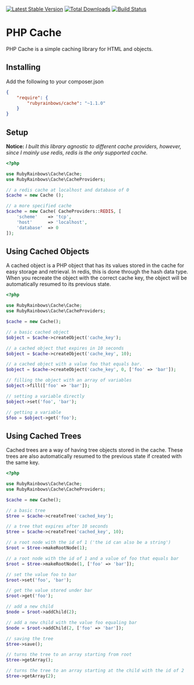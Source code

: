 [![Latest Stable Version](https://poser.pugx.org/rubyrainbows/cache/version.svg)](https://packagist.org/packages/rubyrainbows/cache)
[![Total Downloads](https://poser.pugx.org/rubyrainbows/cache/downloads.svg)](https://packagist.org/packages/rubyrainbows/cache)
[![Build Status](https://travis-ci.org/rubyrainbows/php-cache.png?branch=master)](https://travis-ci.org/rubyrainbows/php-cache)

# PHP Cache

PHP Cache is a simple caching library for HTML and objects.

## Installing

Add the following to your composer.json

```json
{
    "require": {
        "rubyrainbows/cache": "~1.1.0"
    }
}
```

## Setup

**Notice:** *I built this library agnostic to different cache providers, however, since I mainly use redis, redis is the only supported cache.*

```php
<?php

use RubyRainbows\Cache\Cache;
use RubyRainbows\Cache\CacheProviders;

// a redis cache at localhost and database of 0
$cache = new Cache ();

// a more specified cache
$cache = new Cache( CacheProviders::REDIS, [
    'scheme'    => 'tcp',
    'host'      => 'localhost',
    'database'  => 0
]);
```

## Using Cached Objects

A cached object is a PHP object that has its values stored in the cache for easy storage and retrieval. In redis, this
is done through the hash data type. When you recreate the object with the correct cache key, the object will be automatically
resumed to its previous state.

```php
<?php

use RubyRainbows\Cache\Cache;
use RubyRainbows\Cache\CacheProviders;

$cache = new Cache();

// a basic cached object
$object = $cache->createObject('cache_key'); 

// a cached object that expires in 10 seconds
$object = $cache->createObject('cache_key', 10);

// a cached object with a value foo that equals bar.
$object = $cache->createObject('cache_key', 0, ['foo' => 'bar']);

// filling the object with an array of variables
$object->fill(['foo' => 'bar']);

// setting a variable directly
$object->set('foo', 'bar');

// getting a variable
$foo = $object->get('foo');
```

## Using Cached Trees

Cached trees are a way of having tree objects stored in the cache. These trees are also automatically resumed to the 
previous state if created with the same key.

```php
<?php

use RubyRainbows\Cache\Cache;
use RubyRainbows\Cache\CacheProviders;

$cache = new Cache();

// a basic tree
$tree = $cache->createTree('cached_key');

// a tree that expires after 10 seconds
$tree = $cache->createTree('cached_key', 10);

// a root node with the id of 1 ('the id can also be a string')
$root = $tree->makeRootNode(1);

// a root node with the id of 1 and a value of foo that equals bar
$root = $tree->makeRootNode(1, ['foo' => 'bar']);

// set the value foo to bar
$root->set('foo', 'bar');

// get the value stored under bar
$root->get('foo');

// add a new child
$node = $root->addChild(2);

// add a new child with the value foo equaling bar
$node = $root->addChild(2, ['foo' => 'bar']);

// saving the tree
$tree->save();

// turns the tree to an array starting from root
$tree->getArray();

// turns the tree to an array starting at the child with the id of 2
$tree->getArray(2);
```
